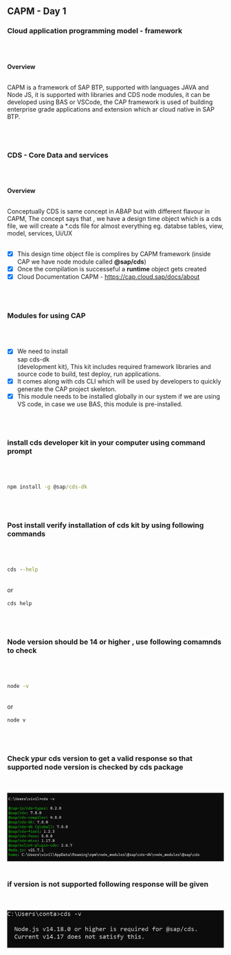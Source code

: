 ## CAPM - Day 1 

### Cloud application programming model - framework 

</br>
</br>

**Overview**
<br>
<br>
<p>
CAPM is a framework of SAP BTP, supported with languages JAVA and Node JS, it is supported with libraries and CDS node modules, it can be developed using BAS or VSCode,
the CAP framework is used of building enterprise grade applications and extension which ar cloud native in SAP BTP.
</p>
<br>
<br>

### CDS - Core Data and services  

</br>
</br>

**Overview**
<br>
<br>
<p>
Conceptually CDS is same concept in ABAP but with different flavour in CAPM, The concept says that , we have a design time object which is a cds file, we will create a *.cds file for almost everything eg. databse tables, view, model, services, Ui/UX
<br>
<br>

  - [x] This design time object file is complires by CAPM framework (inside CAP we have node module called <b>@sap/cds</b>)
  - [x] Once the compilation is successeful a <b>runtime</b> object gets created
  - [x] Cloud Documentation CAPM - https://cap.cloud.sap/docs/about
</p>
<br>
<br>

### Modules for using CAP

</br>
</br>

  - [x] We need to install <br>sap cds-dk</br> (development kit), This kit includes required framework libraries and source code to build, test deploy, run applications.
  - [x] It comes along with cds CLI which will be used by developers to quickly generate the CAP project skeleton.
  - [x] This module needs to be installed globally in our system if we are using VS code, in case we use BAS, this module is pre-installed.
<br>
<br>

### install cds developer kit in your computer using command prompt  
<br>
<br>

```bat
npm install -g @sap/cds-dk
```
<br>
<br>

### Post install verify installation of cds kit by using following commands 
<br>
<br>

```bat
cds --help  
```
<br>
or
<br>

```bat
cds help  
```
<br>
<br>

### Node version should be 14 or higher , use following comamnds to check 
<br>
<br>

```bat
node -v 
```
<br>
or 
<br>

```bat
node v 
```
<br>
<br>

### Check ypur cds version to get a valid response so that supported node version is checked by cds package
<br>
<br>
   <img src="./files/capmd1-1.png" >
<br>
<br>

### if version is not supported following response will be given 
<br>
<br>
  <img src="./files/capmd1-2.png" >
<br>
<br>


<p>
